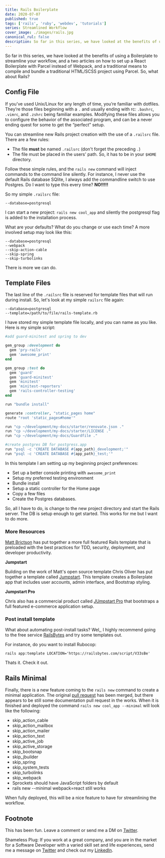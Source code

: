 ```yaml
---
title: Rails Boilerplate
date: 2020-07-07
published: true
tags: ['rails', 'ruby', 'webdev', 'tutorials']
series: Streamlined Workflow
cover_image: ./images/rails.jpg
canonical_rul: false
description: So far in this series, we have looked at the benefits of using a Boilerplate to streamline your workflow, and a two articles on how to set up a React Boilerplate with Parcel instead of Webpack, and a traditional means to compile and bundle a traditional HTML/SCSS project using Parcel. So, what about Rails?
---
```

So far in this series, we have looked at the benefits of using a Boilerplate to streamline your workflow, and a two articles on how to set up a React Boilerplate with Parcel instead of Webpack, and a traditional means to compile and bundle a traditional HTML/SCSS project using Parcel. So, what about Rails?

## Config File
If you’ve used Unix/Linux for any length of time, you’re familiar with dotfiles. They’re those files beginning with a `.` and usually ending with rc: `.bashrc`, `.vimrc`, and `.zshrc` being familiar examples. Modifying these files allows you to configure the behavior of the associated program, and can be a never ending quest for some to get the “perfect” setup.

You can streamline new Rails project creation with the use of a `.railsrc` file. There are a few rules:
- The file **must** be named `.railsrc` (don't forget the preceding `.`)
- The file must be placed in the users' path. So, it has to be in your `$HOME` directory.

Follow these simple rules, and the `rails new` command will inject commands to the command line silently. For instance, I never use the default Rails database SQlite, I always add the commandline switch to use Postgres. Do I want to type this every time? **NO!!!!!**

So my simple `.railsrc` file:
```
--database=postgresql
```
I can start a new project: `rails new cool_app` and silently the postgresql flag is added to the installation process.

What are your defaults? What do you change or use each time? A more involved setup may look like this:
```
--database=postgresql
--webpack
--skip-action-cable
--skip-spring
--skip-turbolinks
```
There is more we can do.

## Template Files
The last line of the `.railsrc` file is reserved for template files that will run during install. So, let's look at my simple `railsrc` file again:
```
--database=postgresql
--template=/path/to/file/rails-template.rb
```
I have stored my simple template file locally, and you can name as you like. Here is my simple script:
```ruby
#add guard-minitest and spring to dev

gem_group :development do 
  gem 'pry-rails'
  gem 'awesome_print'
end

gem_group :test do
  gem 'guard'
  gem 'guard-minitest'
  gem 'minitest'
  gem 'minitest-reporters'
  gem 'rails-controller-testing'
end

run "bundle install"

generate :controller, "static_pages home"
route "root 'static_pages#home'"

run "cp ~/development/my-docs/starter/renovate.json ."
run "cp ~/development/my-docs/starter/LICENSE ."
run "cp ~/development/my-docs/Guardfile ."

#create postgres DB for postgress.app
run "psql -c 'CREATE DATABASE #{app_path}_development;'"
run "psql -c 'CREATE DATABASE #{app_path}_test;'"
```
In this template I am setting up my beginning project preferences:
- Set up a better console printing with `awesome_print`
- Setup my preferred testing environment
- Bundle install
- Setup a static controller for the Home page
- Copy a few files
- Create the Postgres databases.

So, all I have to do, is change to the new project directory and start the Rails server. The DB is setup enough to get started. This works for me but I want to do more.

### More Resources

[Matt Brictson](https://github.com/mattbrictson/rails-template) has put together a more full featured Rails template that is preloaded with the best practices for TDD, security, deployment, and developer productivity.

**Jumpstart**

Building on the work of Matt's open source template Chris Oliver has put together a template called [Jumpstart](https://github.com/excid3/jumpstart/blob/master/template.rb). This template creates a Boilerplate app that includes user accounts, admin interface, and Bootstrap styling.

**Jumpstart Pro**

Chris also has a commercial product called [JUmpstart Pro](https://jumpstartrails.com/) that bootstraps a full featured e-commerce application setup.

### Post install template

What about automating post-install tasks? Wel,, I highly recommend going to the free service [RailsBytes](https://railsbytes.com/public/templates) and try some templates out.

For instance, do you want to install Rubocop:
```
rails app:template LOCATION='https://railsbytes.com/script/V33sBe'
```
Thats it. Check it out.

## Rails Minimal
Finally, there is a new feature coming to the `rails new` command to create a minimal application. The original [pull request](https://github.com/rails/rails/pull/39282) has been merged, but there appears to be still some documentation pull request in the works. When it is finished and deployed the command `rails new cool_app --minimal` will look like the following:

- skip_action_cable
- skip_action_mailbox
- skip_action_mailer
- skip_action_text
- skip_active_job
- skip_active_storage
- skip_bootsnap
- skip_jbuilder
- skip_spring
- skip_system_tests
- skip_turbolinks
- skip_webpack
- Sprockets should have JavaScript folders by default
- rails new --minimal webpack=react still works

When fully deployed, this will be a nice feature to have for streamlining the workflow.

## Footnote
This has been fun. Leave a comment or send me a DM on [Twitter](http://twitter.com/EclecticCoding).

Shameless Plug: If you work at a great company, and you are in the market for a Software Developer with a varied skill set and life experiences, send me a message on [Twitter](http://twitter.com/EclecticCoding) and check out my [LinkedIn](http://www.linkedin.com/in/dev-chuck-smith).
